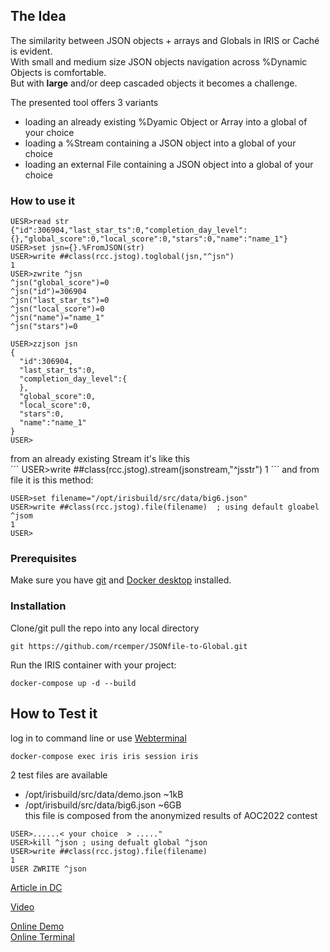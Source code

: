 ## The Idea  
The similarity between JSON objects + arrays and Globals in IRIS or Caché is evident.    
With small and medium size JSON objects navigation across %Dynamic Objects is comfortable.  
But with **large** and/or deep cascaded objects it becomes a challenge.   

The presented tool offers 3 variants   
- loading an already existing %Dyamic Object or Array into a global of your choice   
- loading a %Stream containing a JSON object into a global of your choice   
- loading an external File containing a JSON object into a global of your choice   

### How to use it
```
UESR>read str
{"id":306904,"last_star_ts":0,"completion_day_level":{},"global_score":0,"local_score":0,"stars":0,"name":"name_1"}
USER>set jsn={}.%FromJSON(str)
USER>write ##class(rcc.jstog).toglobal(jsn,"^jsn")
1
USER>zwrite ^jsn
^jsn("global_score")=0
^jsn("id")=306904
^jsn("last_star_ts")=0
^jsn("local_score")=0
^jsn("name")="name_1"
^jsn("stars")=0

USER>zzjson jsn
{
  "id":306904,
  "last_star_ts":0,
  "completion_day_level":{
  },
  "global_score":0,
  "local_score":0,
  "stars":0,
  "name":"name_1"
}
USER>
```
from an already existing Stream it's like this    
´´´ 
USER>write ##class(rcc.jstog).stream(jsonstream,"^jsstr")
1
´´´
and from file it is this method:
```
USER>set filename="/opt/irisbuild/src/data/big6.json"
USER>write ##class(rcc.jstog).file(filename)  ; using default gloabel ^jsom
1
USER>
```
### Prerequisites
Make sure you have [git](https://git-scm.com/book/en/v2/Getting-Started-Installing-Git) and [Docker desktop](https://www.docker.com/products/docker-desktop) installed.

### Installation 
Clone/git pull the repo into any local directory
```
git https://github.com/rcemper/JSONfile-to-Global.git
```
Run the IRIS container with your project: 
```
docker-compose up -d --build
```
## How to Test it
log in to command line or use [Webterminal](http://localhost:42773/terminal/)   
```
docker-compose exec iris iris session iris
```
2 test files are available   
- /opt/irisbuild/src/data/demo.json  ~1kB   
- /opt/irisbuild/src/data/big6.json  ~6GB  
this file is composed from the anonymized results of AOC2022 contest   
```
USER>......< your choice  > ....."
USER>kill ^json ; using defualt global ^json  
USER>write ##class(rcc.jstog).file(filename)
1
USER ZWRITE ^json
```

[Article in DC](https://community.intersystems.com/post/jsonfile-global-1)   

[Video](????)    

[Online Demo](https://jsonfile-to-global.demo.community.intersystems.com/csp/sys/UtilHome.csp)   
[Online Terminal](https://jsonfile-to-global.demo.community.intersystems.com/terminal/)   

